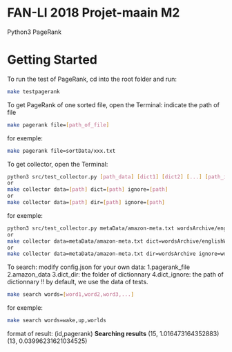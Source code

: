 # FAN-LI 2018 Projet-maain M2
Python3 PageRank

# Getting Started
To run the test of PageRank, cd into the root folder and run:
```bash
make testpagerank
```
To get PageRank of one sorted file, open the Terminal: indicate the path of file
```bash
make pagerank file=[path_of_file]
```
for exemple:
```bash
make pagerank file=sortData/xxx.txt
```

To get collector, open the Terminal:
```bash
python3 src/test_collector.py [path_data] [dict1] [dict2] [...] [path_ignore]
or
make collector data=[path] dict=[path] ignore=[path]
or
make collector data=[path] dir=[path] ignore=[path]
```
for exemple:
```bash
python3 src/test_collector.py metaData/amazon-meta.txt wordsArchive/englishWords.txt wordsIgnore/prepositions.txt
or
make collector data=metaData/amazon-meta.txt dict=wordsArchive/englishWords.txt ignore=wordsIgnore/prepositions.txt
or
make collector data=metaData/amazon-meta.txt dir=wordsArchive ignore=wordsIgnore/prepositions.txt
```

To search:
modify config.json for your own data:
1.pagerank_file
2.amazon_data
3.dict_dir: the folder of dictionnary
4.dict_ignore: the path of dictionnary
!! by default, we use the data of tests.
```bash
make search words=[word1,word2,word3,...]
```
for exemple:
```bash
make search words=wake,up,worlds
```
format of result:
(id,pagerank)
********Searching results********
(15, 1.016473164352883)
(13, 0.03996231621034525)

